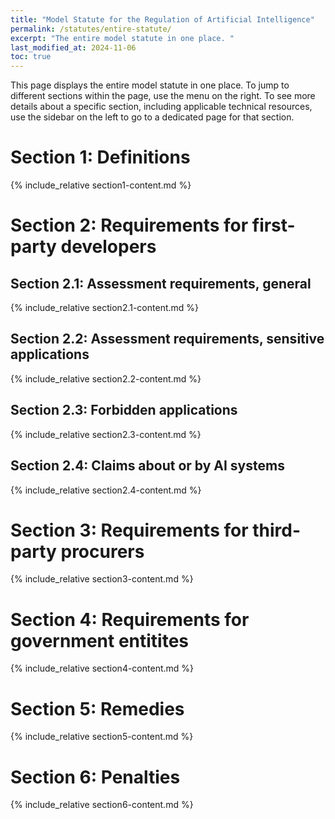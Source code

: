 ```yaml
---
title: "Model Statute for the Regulation of Artificial Intelligence"
permalink: /statutes/entire-statute/
excerpt: "The entire model statute in one place. "
last_modified_at: 2024-11-06
toc: true
---
```


This page displays the entire model statute in one place. To jump to different sections within the page, use the menu on the right. 
To see more details about a specific section, including applicable technical resources, use the sidebar on the left to go to a dedicated page
for that section. 

# Section 1: Definitions

{% include_relative section1-content.md %}

# Section 2: Requirements for first-party developers

## Section 2.1: Assessment requirements, general

{% include_relative section2.1-content.md %}

## Section 2.2: Assessment requirements, sensitive applications

{% include_relative section2.2-content.md %}

## Section 2.3: Forbidden applications

{% include_relative section2.3-content.md %}

## Section 2.4: Claims about or by AI systems

{% include_relative section2.4-content.md %}

# Section 3: Requirements for third-party procurers

{% include_relative section3-content.md %}

# Section 4: Requirements for government entitites

{% include_relative section4-content.md %}

# Section 5: Remedies

{% include_relative section5-content.md %}

# Section 6: Penalties

{% include_relative section6-content.md %}

